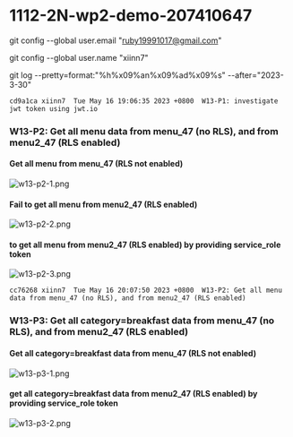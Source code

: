 # 1112-2N-wp2-demo-207410647

git config --global user.email "ruby19991017@gmail.com"

git config --global user.name "xiinn7"

git log --pretty=format:"%h%x09%an%x09%ad%x09%s" --after="2023-3-30"

```
cd9a1ca xiinn7  Tue May 16 19:06:35 2023 +0800  W13-P1: investigate jwt token using jwt.io
```

### W13-P2: Get all menu data from menu_47 (no RLS), and from menu2_47 (RLS enabled)

#### Get all menu from menu_47 (RLS not enabled)

![w13-p2-1.png](https://wulpvnyfrkevttsnpoeg.supabase.co/storage/v1/object/public/demo-47/md_img/w13-p2-1.png)

#### Fail to get all menu from menu2_47 (RLS enabled)

![w13-p2-2.png](https://wulpvnyfrkevttsnpoeg.supabase.co/storage/v1/object/public/demo-47/md_img/w13-p2-2.png)

#### to get all menu from menu2_47 (RLS enabled) by providing service_role token

![w13-p2-3.png](https://wulpvnyfrkevttsnpoeg.supabase.co/storage/v1/object/public/demo-47/md_img/w13-p2-3.png?t=2023-05-16T12%3A07%3A07.350Z)

```
cc76268 xiinn7  Tue May 16 20:07:50 2023 +0800  W13-P2: Get all menu data from menu_47 (no RLS), and from menu2_47 (RLS enabled)
```

### W13-P3: Get all category=breakfast data from menu_47 (no RLS), and from menu2_47 (RLS enabled)

#### Get all category=breakfast data from menu_47 (RLS not enabled)

![w13-p3-1.png](https://wulpvnyfrkevttsnpoeg.supabase.co/storage/v1/object/public/demo-47/md_img/w13-p3-1.png)

#### get all category=breakfast data from menu2_47 (RLS enabled) by providing service_role token

![w13-p3-2.png](https://wulpvnyfrkevttsnpoeg.supabase.co/storage/v1/object/public/demo-47/md_img/w13-p3-2.png?t=2023-05-16T12%3A30%3A10.212Z)
